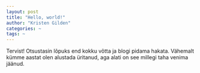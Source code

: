 ```yaml
---
layout: post
title: "Hello, world!"
author: "Kristen Gilden"
categories: ~
tags: ~
---
```


Tervist! Otsustasin lõpuks end kokku võtta ja blogi pidama hakata. Vähemalt
kümme aastat olen alustada üritanud, aga alati on see millegi taha venima
jäänud.

